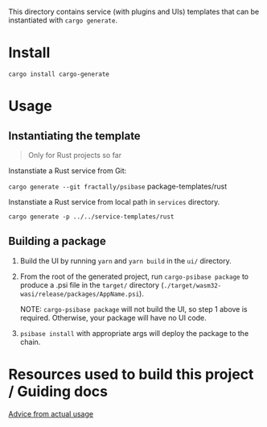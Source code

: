 This directory contains service (with plugins and UIs) templates that can be instantiated with `cargo generate`.

# Install

`cargo install cargo-generate`

# Usage

## Instantiating the template

> Only for Rust projects so far

Instanstiate a Rust service from Git:

`cargo generate --git fractally/psibase` package-templates/rust

Instanstiate a Rust service from local path in `services` directory.

`cargo generate -p ../../service-templates/rust`

## Building a package

1. Build the UI by running `yarn` and `yarn build` in the `ui/` directory.
2. From the root of the generated project, run `cargo-psibase package` to produce a .psi file in the `target/` directory (`./target/wasm32-wasi/release/packages/AppName.psi`).

   NOTE: `cargo-psibase package` will not build the UI, so step 1 above is required. Otherwise, your package will have no UI code.

3. `psibase install` with appropriate args will deploy the package to the chain.

# Resources used to build this project / Guiding docs

[Advice from actual usage](https://thoughtbot.com/blog/cargo-generate-lessons)
